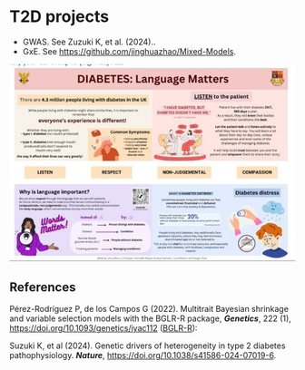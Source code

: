 # T2D projects

- GWAS. See Zuzuki K, et al. (2024)..
- GxE. See <https://github.com/jinghuazhao/Mixed-Models>.

![](T2D.jpg)

## References

Pérez-Rodríguez P, de los Campos G (2022). Multitrait Bayesian shrinkage and variable selection models with the BGLR-R package, ***Genetics***, 222 (1), <https://doi.org/10.1093/genetics/iyac112> ([BGLR-R](https://github.com/gdlc/BGLR-R)):

Suzuki K, et al (2024). Genetic drivers of heterogeneity in type 2 diabetes pathophysiology. ***Nature***, <https://doi.org/10.1038/s41586-024-07019-6>.
